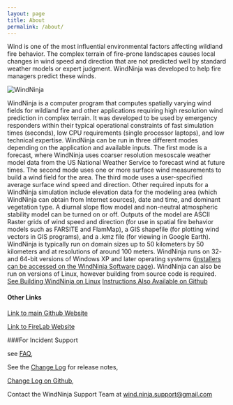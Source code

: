```yaml
---
layout: page
title: About
permalink: /about/
---
```


Wind is one of the most influential environmental factors affecting wildland fire behavior. The complex terrain of fire-prone landscapes causes local changes in wind speed and direction that are not predicted well by standard weather models or expert judgment. WindNinja was developed to help fire managers predict these winds.

![WindNinja](http://firelab.org/sites/default/files/images/projects/WindNinja_logo_180dpi-md.jpg)

WindNinja is a computer program that computes spatially varying wind fields for wildland fire and other applications requiring high resolution wind prediction in complex terrain. It was developed to be used by emergency responders within their typical operational constraints of fast simulation times (seconds), low CPU requirements (single processor laptops), and low technical expertise. WindNinja can be run in three different modes depending on the application and available inputs. The first mode is a forecast, where WindNinja uses coarser resolution mesoscale weather model data from the US National Weather Service to forecast wind at future times. The second mode uses one or more surface wind measurements to build a wind field for the area. The third mode uses a user-specified average surface wind speed and direction. Other required inputs for a WindNinja simulation include elevation data for the modeling area (which WindNinja can obtain from Internet sources), date and time, and dominant vegetation type. A diurnal slope flow model and non-neutral atmospheric stability model can be turned on or off. Outputs of the model are ASCII Raster grids of wind speed and direction (for use in spatial fire behavior models such as FARSITE and FlamMap), a GIS shapefile (for plotting wind vectors in GIS programs), and a .kmz file (for viewing in Google Earth). WindNinja is typically run on domain sizes up to 50 kilometers by 50 kilometers and at resolutions of around 100 meters. WindNinja runs on 32- and 64-bit versions of Windows XP and later operating systems ([installers can be accessed on the WindNinja Software page](http://www.firelab.org/document/windninja-software)). WindNinja can also be run on versions of Linux, however building from source code is required. [See Building WindNinja on Linux](http://firelab.github.io/windninja/main/2016/06/23/buildlinux.html)
[Instructions Also Available on Github](https://github.com/firelab/windninja/wiki/Building-WindNinja-on-Linux)


#### Other Links


[Link to main Github Website](https://github.com/firelab/windninja)


[Link to FireLab Website](http://www.firelab.org/project/windninja)



###For Incident Support


see [FAQ](http://firelab.github.io/windninja/about/),


See the [Change Log](http://firelab.github.io/windninja/log/) for release notes,


[Change Log on Github](https://github.com/firelab/windninja/blob/master/NEWS.md),


Contact the WindNinja Support Team at [wind.ninja.support@gmail.com](mailto:wind.ninja.support@gmail.com)



